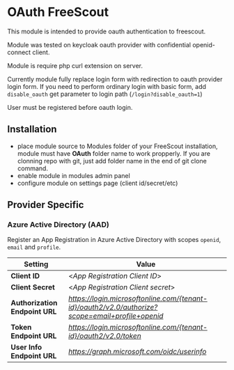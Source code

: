 # OAuth FreeScout

This module is intended to provide oauth authentication to freescout.

Module was tested on keycloak oauth provider with confidential openid-connect client.

Module is require php curl extension on server.

Currently module fully replace login form with redirection to oauth provider login form.
If you need to perform ordinary login with basic form, add `disable_oauth` get parameter to login path (`/login?disable_oauth=1`)

User must be registered before oauth login.

## Installation

- place module source to Modules folder of your FreeScout installation, module must have **OAuth** folder name to work propperly. If you are clonning repo with git, just add folder name in the end of git clone command.
- enable module in modules admin panel
- configure module on settings page (client id/secret/etc)

## Provider Specific

### Azure Active Directory (AAD)

Register an App Registration in Azure Active Directory with scopes `openid`, `email` and `profile`.

| Setting                        | Value                                                                                            |
| ------------------------------ | ------------------------------------------------------------------------------------------------ |
| **Client ID**                  | <_App Registration Client ID_>                                                                   |
| **Client Secret**              | <_App Registration Client secret_>                                                               |
| **Authorization Endpoint URL** | _https://login.microsoftonline.com/{tenant-id}/oauth2/v2.0/authorize?scope=email+profile+openid_ |
| **Token Endpoint URL**         | _https://login.microsoftonline.com/{tenant-id}/oauth2/v2.0/token_                                |
| **User Info Endpoint URL**     | _https://graph.microsoft.com/oidc/userinfo_                                                      |
